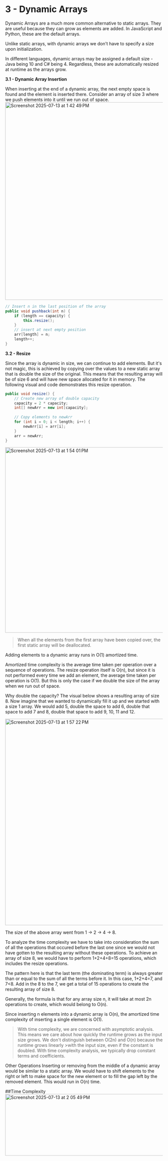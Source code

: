 # 3 - Dynamic Arrays

Dynamic Arrays are a much more common alternative to static arrays. They are useful because they can grow as elements are added. In JavaScript and Python, these are the default arrays.

Unlike static arrays, with dynamic arrays we don’t have to specify a size upon initialization.

In different languages, dynamic arrays may be assigned a default size - Java being 10 and C# being 4. 
Regardless, these are automatically resized at runtime as the arrays grow.

**3.1 - Dynamic Array Insertion**

When inserting at the end of a dynamic array, the next empty space is found and the element is inserted there. 
Consider an array of size 3 where we push elements into it until we run out of space.
<img width="1900" height="629" alt="Screenshot 2025-07-13 at 1 42 49 PM" src="https://github.com/user-attachments/assets/ad4183d7-e31a-4fc0-889a-a2e60b0ed0bd" />

```java
// Insert n in the last position of the array
public void pushback(int n) {
    if (length == capacity) {
        this.resize();
    }
    // insert at next empty position
    arr[length] = n;
    length++;
}
```

**3.2 - Resize**

Since the array is dynamic in size, we can continue to add elements. But it's not magic, this is achieved by copying over the values to a new static array that is double the size of the original. This means that the resulting array will be of size 6 and will have new space allocated for it in memory. The following visual and code demonstrates this resize operation.

```java
public void resize() {
    // Create new array of double capacity
    capacity = 2 * capacity;
    int[] newArr = new int[capacity]; 
    
    // Copy elements to newArr
    for (int i = 0; i < length; i++) {
        newArr[i] = arr[i];
    }
    arr = newArr;
}
```
<img width="1082" height="590" alt="Screenshot 2025-07-13 at 1 54 01 PM" src="https://github.com/user-attachments/assets/b4422aab-099a-41b7-9188-67c174e63160" />

> When all the elements from the first array have been copied over, the first static array will be deallocated.

Adding elements to a dynamic array runs in O(1) amortized time.

Amortized time complexity is the average time taken per operation over a sequence of operations. The resize operation itself is O(n), but since it is not performed every time we add an element, the average time taken per operation is O(1). But this is only the case if we double the size of the array when we run out of space.

Why double the capacity?
The visual below shows a resulting array of size 8. Now imagine that we wanted to dynamically fill it up and we started with a size 1 array. We would add 5, double the space to add 6, double that space to add 7 and 8, double that space to add 9, 10, 11 and 12.

<img width="960" height="657" alt="Screenshot 2025-07-13 at 1 57 22 PM" src="https://github.com/user-attachments/assets/e1665e43-add3-4fc5-b208-54277e57d78d" />

The size of the above array went from 1 -> 2 -> 4 -> 8.

To analyze the time complexity we have to take into consideration the sum of all the operations that occured before the last one since we would not have gotten to the resulting array without these operations. To achieve an array of size 8, we would have to perform 1+2+4+8=15 operations, which includes the resize operations.

The pattern here is that the last term (the dominating term) is always greater than or equal to the sum of all the terms before it. In this case, 1+2+4=7, and 7<8. Add in the 8 to the 7, we get a total of 15 operations to create the resulting array of size 8.

Generally, the formula is that for any array size n, it will take at most 2n operations to create, which would belong to O(n).

Since inserting n elements into a dynamic array is O(n), the amortized time complexity of inserting a single element is O(1).

>With time complexity, we are concerned with asymptotic analysis. This means we care about how quickly the runtime grows as the input size grows. We don't distinguish between O(2n) and O(n) because the runtime grows linearly >with the input size, even if the constant is doubled.
>With time complexity analysis, we typically drop constant terms and coefficients.


Other Operations
Inserting or removing from the middle of a dynamic array would be similar to a static array. We would have to shift elements to the right or left to make space for the new element or to fill the gap left by the removed element. This would run in O(n) time.

##Time Complexity
<img width="1100" height="196" alt="Screenshot 2025-07-13 at 2 05 49 PM" src="https://github.com/user-attachments/assets/57be831f-9908-4b25-b1f6-0f91ab33d418" />






